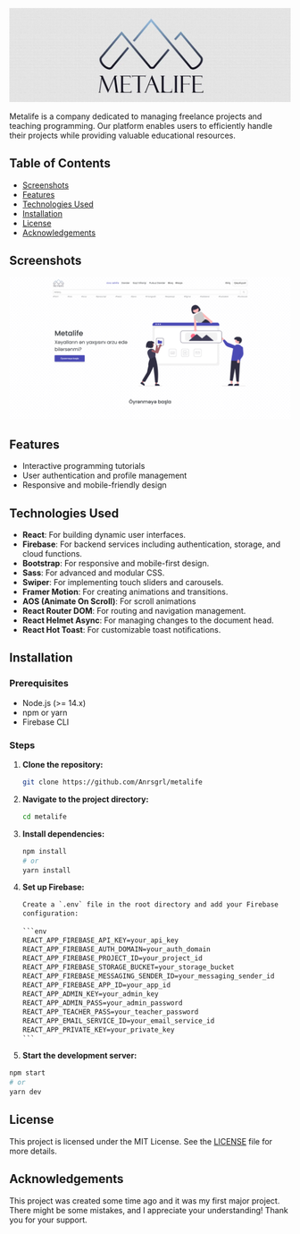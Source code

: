 ![Metalife Logo](./src/assets/images/banner.webp)

Metalife is a company dedicated to managing freelance projects and teaching programming. Our platform enables users to efficiently handle their projects while providing valuable educational resources.

## Table of Contents

- [Screenshots](#screenshots)
- [Features](#features)
- [Technologies Used](#technologies-used)
- [Installation](#installation)
- [License](#license)
- [Acknowledgements](#acknowledgements)

## Screenshots

![Homepage Screenshot](./public/screenshot.webp)

## Features

- Interactive programming tutorials
- User authentication and profile management
- Responsive and mobile-friendly design

## Technologies Used

- **React**: For building dynamic user interfaces.
- **Firebase**: For backend services including authentication, storage, and cloud functions.
- **Bootstrap**: For responsive and mobile-first design.
- **Sass**: For advanced and modular CSS.
- **Swiper**: For implementing touch sliders and carousels.
- **Framer Motion**: For creating animations and transitions.
- **AOS (Animate On Scroll)**: For scroll animations
- **React Router DOM**: For routing and navigation management.
- **React Helmet Async**: For managing changes to the document head.
- **React Hot Toast**: For customizable toast notifications.

## Installation

### Prerequisites

- Node.js (>= 14.x)
- npm or yarn
- Firebase CLI

### Steps

1.  **Clone the repository:**

    ```sh
    git clone https://github.com/Anrsgrl/metalife
    ```

2.  **Navigate to the project directory:**

    ```sh
    cd metalife
    ```

3.  **Install dependencies:**

    ```sh
    npm install
    # or
    yarn install
    ```

4.  **Set up Firebase:**

        Create a `.env` file in the root directory and add your Firebase configuration:

        ```env
        REACT_APP_FIREBASE_API_KEY=your_api_key
        REACT_APP_FIREBASE_AUTH_DOMAIN=your_auth_domain
        REACT_APP_FIREBASE_PROJECT_ID=your_project_id
        REACT_APP_FIREBASE_STORAGE_BUCKET=your_storage_bucket
        REACT_APP_FIREBASE_MESSAGING_SENDER_ID=your_messaging_sender_id
        REACT_APP_FIREBASE_APP_ID=your_app_id
        REACT_APP_ADMIN_KEY=your_admin_key
        REACT_APP_ADMIN_PASS=your_admin_password
        REACT_APP_TEACHER_PASS=your_teacher_password
        REACT_APP_EMAIL_SERVICE_ID=your_email_service_id
        REACT_APP_PRIVATE_KEY=your_private_key
        ```

5.  **Start the development server:**

```sh
npm start
# or
yarn dev
```

## License

This project is licensed under the MIT License. See the [LICENSE](LICENSE) file for more details.

## Acknowledgements

This project was created some time ago and it was my first major project. There might be some mistakes, and I appreciate your understanding! Thank you for your support.
